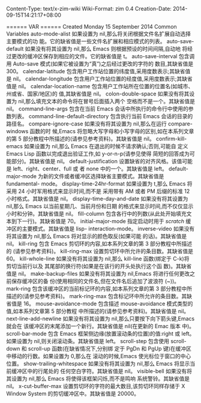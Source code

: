 Content-Type: text/x-zim-wiki
Wiki-Format: zim 0.4
Creation-Date: 2014-09-15T14:21:17+08:00

====== VAR ======
Created Monday 15 September 2014
Common Variables
auto-mode-alist 如果设置为 nil,那么将关闭根据文件名扩展自动选择主要模式的功
能。它的缺省值是一些文件名扩展和相应模式的列表。
auto-save-default 如果没有将其设置为 nil,那么 Emacs 则根据预设的时间间隔,自动地
将经过更改的缓冲区保存到相应的文件。它的缺省值是 t。
auto-save-interval 包含调用 Auto-save 模式(如果它被设置为“真”)之后经过更改的字符的
数目,其缺省值是 300。
calendar-latitude 包含用户工作站位置的纬度值,采用度数表示;其缺省值是 nil。
calendar-longitude 包含用户工作站位置的经度值,采用度数表示;其缺省值是 nil。
calendar-location-name 包含用户工作站所在位置的位置名(如城市、州或省、国家/地区)的
值,其缺省值是 nil。
colon-double-space 如果没有将其设置为 nil,那么填充文本的命令将在冒号后面插入两个
空格而不是一个。其缺省值是 nil。
command-line-args 包含在当前 Emacs 会话中所执行的命令行中使用的参数列表。
command-line-default-directory 包含执行当前 Emacs 会话的目录的路径名。
compare-ignore-case 如果没有将其设置为 nil,那么在运行 compare-windows 函数的时
候,Emacs 将忽略大写字母和小写字母的区别,如在本系列文章的第 5
部分教程中所描述的(请参见参考资料)。其缺省值是 nil。
confirm-kill-emacs 如果设置为 nil,那么 Emacs 在退出的时候不请求确认;否则,可能自
定义 Emacs Lisp 函数以完成退出验证工作,如 y-or-n-p(请参见使得
简短的回答成为可能部分)。其缺省值是 nil。
default-justification 设置缺省的对齐风格。该值可能是 left、right、center、full 或
者 none 中的一个。其缺省值是 left。
default-major-mode 为新的文件或者缓冲区选择缺省主要模式。其缺省值是 fundamental-
mode。
display-time-24hr-format 如果设置为 t,那么 Emacs 将采用 24 小时军用格式来显示时间,而不是
采用带有 AM 或者 PM 后缀的标准 12 小时格式。其缺省值是 nil。
display-time-day-and-date 如果没有将其设置为 nil,那么 Emacs 以当前星期几、当前月份和日期
的格式来显示时间,而不仅仅显示小时和分钟。其缺省值是 nil。
fill-column 包含各行中的列数(从此处开始填充文本到下一行)。其缺省值是 70。
initial-major-mode 指定启动时用于 *scratch* 缓冲区的主要模式。其缺省值是 lisp-
interaction-mode。
inverse-video 如果没有将其设置为 nil,那么 Emacs 将对显示的颜色取反(如果可能
的话)。其缺省值是 nil。
kill-ring 包含 Emacs 剪切环的内容,如本系列文章的第 3 部分教程中所描述的
(请参见参考资料)。
kill-ring-max 设置剪切环中所允许的条目数。其缺省值是 60。
kill-whole-line 如果没有将其设置为 nil,那么 kill-line 函数(绑定于 C-k)将
剪切当前行以及 其尾部的换行符(如果是在该行的开头处执行这个函
数)。其缺省值是 nil。
make-backup-files 如果没有将其设置为 nil,Emacs 将进行任何更改之前保存缓冲区的备
份(使用相同的文件名,但在文件名后追加了波浪符 (~))。
mark-ring 包含该缓冲区的当前标记环的内容,如本系列文章的第 3 部分教程中所
描述的(请参见参考资料)。
mark-ring-max 包含标记环中所允许的条目数。其缺省值是 16。
mouse-avoidance-mode 包含描述 mouse-avoidance 模式类型的值,如本系列文章第 5 部分教程
中所描述的(请参见参考资料)。其缺省值是 nil。
next-line-add-newline 如果没有将其设置为 nil,那么只要按下向下箭头键,Emacs 就会在
该缓冲区的末尾添加一个新行。其缺省值是 nil(在更新的 Emac 版本
中)。
scroll-bar-mode 包含 Emacs 框架侧边缘(放置滚动条的位置)的值:right 或 left。
如果设置为 nil,则关闭滚动条。其缺省值是 left。
scroll-step 包含使用 scroll-down 和 scroll-up 函数(在缺省情况下,分别绑
定于 PgDn 和 PgUp 键)在缓冲区中移动的行数。如果设置为 0,那么在
滚动的时候,Emacs 使光标位于窗口的中心位置。
show-trailing-whitespace 如果没有将其设置为 nil,那么 Emacs 将显示当前缓冲区中的行尾处的
任何空白字符。其缺省值是 nil。
visible-bell 如果没有将其设置为 nil,那么 Emacs 将使得该框架闪烁,而不是鸣响
系统警铃。其缺省值是 nil。
x-cut-buffer-max 设置剪切环的字符的最大数目,该剪切环同样存储于 X Window System
的剪切缓冲区中。其缺省值是 20000。
